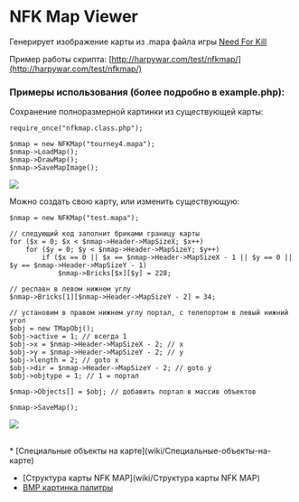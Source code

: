 NFK Map Viewer
==============

Генерирует изображение карты из .mapa файла игры [Need For Kill](http://needforkill.ru)

Пример работы скрипта: [http://harpywar.com/test/nfkmap/](http://harpywar.com/test/nfkmap/)


### Примеры использования (более подробно в example.php):

Сохранение полноразмерной картинки из существующей карты:

    require_once("nfkmap.class.php");
	
    $nmap = new NFKMap("tourney4.mapa");
	$nmap->LoadMap();
    $nmap->DrawMap();
    $nmap->SaveMapImage();

![](http://habrastorage.org/storage2/9da/b58/0f1/9dab580f1202e3049eec694522530da2.png)
	
Можно создать свою карту, или изменить существующую:

    $nmap = new NFKMap("test.mapa");
    
    // следующий код заполнит бриками границу карты
    for ($x = 0; $x < $nmap->Header->MapSizeX; $x++)
    	for ($y = 0; $y < $nmap->Header->MapSizeY; $y++)
    		if ($x == 0 || $x == $nmap->Header->MapSizeX - 1 || $y == 0 || $y == $nmap->Header->MapSizeY - 1)
    			$nmap->Bricks[$x][$y] = 228;
    
    // респавн в левом нижнем углу
    $nmap->Bricks[1][$nmap->Header->MapSizeY - 2] = 34;
    
    // установим в правом нижнем углу портал, с телепортом в левый нижний угол
    $obj = new TMapObj();
    $obj->active = 1; // всегда 1
    $obj->x = $nmap->Header->MapSizeX - 2; // x
    $obj->y = $nmap->Header->MapSizeY - 2; // y
    $obj->length = 2; // goto x
    $obj->dir = $nmap->Header->MapSizeY - 2; // goto y
    $obj->objtype = 1; // 1 = портал
    
    $nmap->Objects[] = $obj; // добавить портал в массив объектов
    
    $nmap->SaveMap();
	
![](http://habrastorage.org/storage2/158/372/863/158372863d1b504365c681a8d1db97ee.png)
	
<br>
* [Специальные объекты на карте](wiki/Специальные-объекты-на-карте)

* [Структура карты NFK MAP](wiki/Структура карты NFK MAP)
* [BMP картинка палитры](wiki/BMP-картинка-палитры)


